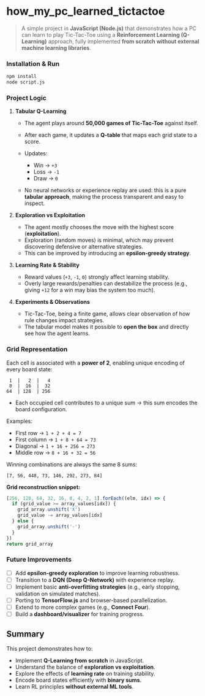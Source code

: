 # how_my_pc_learned_tictactoe

> A simple project in **JavaScript (Node.js)** that demonstrates how a PC can learn to play Tic-Tac-Toe using a **Reinforcement Learning (Q-Learning)** approach, fully implemented **from scratch without external machine learning libraries**.

### Installation & Run

```bash
npm install
node script.js
````

### Project Logic

1. **Tabular Q-Learning**

   * The agent plays around **50,000 games of Tic-Tac-Toe** against itself.
   * After each game, it updates a **Q-table** that maps each grid state to a score.
   * Updates:

     * Win → `+3`
     * Loss → `-1`
     * Draw → `0`
   * No neural networks or experience replay are used: this is a pure **tabular approach**, making the process transparent and easy to inspect.

2. **Exploration vs Exploitation**

   * The agent mostly chooses the move with the highest score (**exploitation**).
   * Exploration (random moves) is minimal, which may prevent discovering defensive or alternative strategies.
   * This can be improved by introducing an **epsilon-greedy strategy**.

3. **Learning Rate & Stability**

   * Reward values (`+3`, `-1`, `0`) strongly affect learning stability.
   * Overly large rewards/penalties can destabilize the process (e.g., giving `+12` for a win may bias the system too much).

4. **Experiments & Observations**

   * Tic-Tac-Toe, being a finite game, allows clear observation of how rule changes impact strategies.
   * The tabular model makes it possible to **open the box** and directly see how the agent learns.

### Grid Representation

Each cell is associated with a **power of 2**, enabling unique encoding of every board state:

```
 1  |   2  |   4
 8  |  16  |  32
64  | 128  | 256
```

* Each occupied cell contributes to a unique sum → this sum encodes the board configuration.

Examples:

* First row → `1 + 2 + 4 = 7`
* First column → `1 + 8 + 64 = 73`
* Diagonal → `1 + 16 + 256 = 273`
* Middle row → `8 + 16 + 32 = 56`

Winning combinations are always the same 8 sums:

```
[7, 56, 448, 73, 146, 292, 273, 84]
```

**Grid reconstruction snippet:**

```javascript
[256, 128, 64, 32, 16, 8, 4, 2, 1].forEach((elm, idx) => {
  if (grid_value >= array_values[idx]) { 
    grid_array.unshift('X')
    grid_value -= array_values[idx]
  } else {
    grid_array.unshift('-')
  }
})
return grid_array
```

### Future Improvements

- [ ] Add **epsilon-greedy exploration** to improve learning robustness.
- [ ] Transition to a **DQN (Deep Q-Network)** with experience replay.
- [ ] Implement basic **anti-overfitting strategies** (e.g., early stopping, validation on simulated matches).
- [ ] Porting to **TensorFlow.js** and browser-based parallelization.
- [ ] Extend to more complex games (e.g., **Connect Four**).
- [ ] Build a **dashboard/visualizer** for training progress.

## Summary

This project demonstrates how to:

* Implement **Q-Learning from scratch** in JavaScript.
* Understand the balance of **exploration vs exploitation**.
* Explore the effects of **learning rate** on training stability.
* Encode board states efficiently with **binary sums**.
* Learn RL principles **without external ML tools**.
